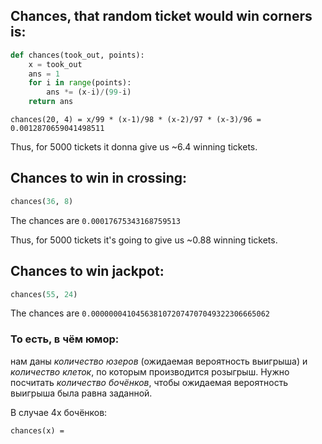 ## Chances, that random ticket would win corners is:

```python
def chances(took_out, points):
    x = took_out
    ans = 1
    for i in range(points):
        ans *= (x-i)/(99-i)
    return ans
```

`chances(20, 4) = x/99 * (x-1)/98 * (x-2)/97 * (x-3)/96 = 0.0012870659041498511`

Thus, for 5000 tickets it donna give us ~6.4 winning tickets. 

## Chances to win in crossing:
```python
chances(36, 8)
```
The chances are `0.00017675343168759513`

Thus, for 5000 tickets it's going to give us ~0.88 winning tickets.

## Chances to win jackpot:

```python
chances(55, 24)
```

The chances are `0.0000000410456381072074707049322306665062`




### То есть, в чём юмор:
нам даны *количество юзеров* (ожидаемая вероятность выигрыша) и *количество клеток*, по которым производится розыгрыш.
Нужно посчитать *количество бочёнков*, чтобы ожидаемая вероятность выигрыша была равна заданной.




В случае 4х бочёнков:

`chances(x) = `


